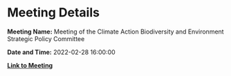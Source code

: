 # Meeting Details

**Meeting Name:** Meeting of the Climate Action Biodiversity and Environment Strategic Policy Committee

**Date and Time:** 2022-02-28 16:00:00

**[Link to Meeting](https://www.limerick.ie/council/whats-on/meeting-climate-action-biodiversity-and-environment-strategic-policy-committee-10)**
